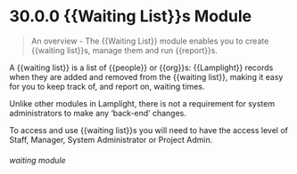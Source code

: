 # 30.0.0 {{Waiting List}}s Module

> An overview - The {{Waiting List}} module enables you to create {{waiting list}}s, manage them and run {{report}}s. 

A {{waiting list}} is a list of {{people}} or {{org}}s: {{Lamplight}} records when they are added and removed from the {{waiting list}}, making it easy for you to keep track of, and report on, waiting times. 

Unlike other modules in Lamplight, there is not a requirement for system administrators to make any ‘back-end’ changes.

To access and use {{waiting list}}s you will need to have the access level of Staff, Manager, System Administrator or Project Admin. 


###### waiting module

